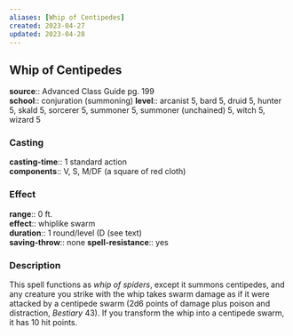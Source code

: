 ```yaml
---
aliases: [Whip of Centipedes]
created: 2023-04-27
updated: 2023-04-28
---
```


## Whip of Centipedes

**source**:: Advanced Class Guide pg. 199  
**school**:: conjuration (summoning)
**level**:: arcanist 5, bard 5, druid 5, hunter 5, skald 5, sorcerer 5, summoner 5, summoner (unchained) 5, witch 5, wizard 5

### Casting

**casting-time**:: 1 standard action  
**components**:: V, S, M/DF (a square of red cloth)

### Effect

**range**:: 0 ft.  
**effect**:: whiplike swarm  
**duration**:: 1 round/level (D (see text)  
**saving-throw**:: none
**spell-resistance**:: yes

### Description

This spell functions as *whip of spiders*, except it summons centipedes, and any creature you strike with the whip takes swarm damage as if it were attacked by a centipede swarm (2d6 points of damage plus poison and distraction, *Bestiary* 43). If you transform the whip into a centipede swarm, it has 10 hit points.
